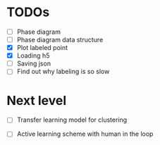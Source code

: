 # TODOs
- [ ] Phase diagram 
- [ ] Phase diagram data structure
- [x] Plot labeled point
- [x] Loading h5
- [ ] Saving json 
- [ ] Find out why labeling is so slow

# Next level
- [ ] Transfer learning model for clustering
- [ ] Active learning scheme with human in the loop
 
